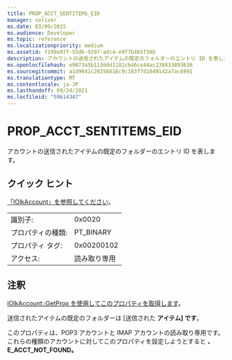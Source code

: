 ```yaml
---
title: PROP_ACCT_SENTITEMS_EID
manager: soliver
ms.date: 03/09/2015
ms.audience: Developer
ms.topic: reference
ms.localizationpriority: medium
ms.assetid: f199a97f-55d6-9297-adc4-e9f7b4b5f58b
description: アカウントの送信されたアイテムの既定のフォルダーのエントリ ID を表します。
ms.openlocfilehash: e9073a5b113ddd1181cb46ce44ac238833893636
ms.sourcegitcommit: a1d9041c20256616c9c183f7d1049142a7ac6991
ms.translationtype: MT
ms.contentlocale: ja-JP
ms.lasthandoff: 09/24/2021
ms.locfileid: "59614347"
---
```

# <a name="prop_acct_sentitems_eid"></a>PROP_ACCT_SENTITEMS_EID

アカウントの送信されたアイテムの既定のフォルダーのエントリ ID を表します。 
  
## <a name="quick-info"></a>クイック ヒント

[「IOlkAccount」を参照してください](iolkaccount.md)。
  
|||
|:-----|:-----|
|識別子:  <br/> |0x0020  <br/> |
|プロパティの種類:  <br/> |PT_BINARY  <br/> |
|プロパティ タグ:  <br/> |0x00200102  <br/> |
|アクセス:  <br/> |読み取り専用  <br/> |
   
## <a name="remarks"></a>注釈

[IOlkAccount::GetProp を使用してこのプロパティを取得します](iolkaccount-getprop.md)。
  
送信されたアイテムの既定のフォルダーは [送信された **アイテム] です**。
  
このプロパティは、POP3 アカウントと IMAP アカウントの読み取り専用です。 これらの種類のアカウントに対してこのプロパティを設定しようとすると **、E_ACCT_NOT_FOUND。** 
  

